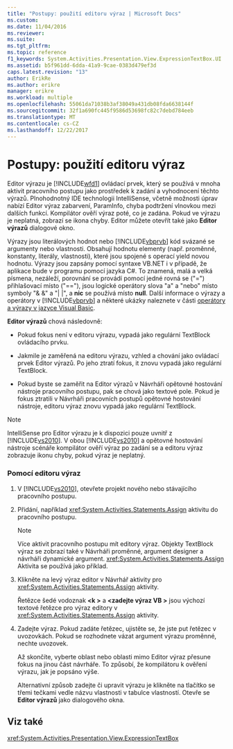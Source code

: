 ```yaml
---
title: "Postupy: použití editoru výraz | Microsoft Docs"
ms.custom: 
ms.date: 11/04/2016
ms.reviewer: 
ms.suite: 
ms.tgt_pltfrm: 
ms.topic: reference
f1_keywords: System.Activities.Presentation.View.ExpressionTextBox.UI
ms.assetid: b5f961dd-6dda-41a9-9cae-0383d479ef3d
caps.latest.revision: "13"
author: ErikRe
ms.author: erikre
manager: erikre
ms.workload: multiple
ms.openlocfilehash: 55061da71038b3af38049a431db08fda6638144f
ms.sourcegitcommit: 32f1a690fc445f9586d53698fc82c7debd784eeb
ms.translationtype: MT
ms.contentlocale: cs-CZ
ms.lasthandoff: 12/22/2017
---
```

# <a name="how-to-use-the-expression-editor"></a>Postupy: použití editoru výraz
Editor výrazu je [!INCLUDE[wfd1](../workflow-designer/includes/wfd1_md.md)] ovládací prvek, který se používá v mnoha aktivit pracovního postupu jako prostředek k zadání a vyhodnocení těchto výrazů. Plnohodnotný IDE technologii IntelliSense, včetně možnosti úprav nabízí Editor výraz zabarvení, ParamInfo, chyba podtržení vlnovkou mezi dalších funkcí. Kompilátor ověří výraz poté, co je zadána. Pokud ve výrazu je neplatná, zobrazí se ikona chyby. Editor můžete otevřít také jako **Editor výrazů** dialogové okno.  
  
 Výrazy jsou literálových hodnot nebo [!INCLUDE[vbprvb](../code-quality/includes/vbprvb_md.md)] kód svázané se argumenty nebo vlastnosti. Obsahují hodnotu elementy (např. proměnné, konstanty, literály, vlastnosti), které jsou spojené s operací yield novou hodnotu. Výrazy jsou zapsány pomocí syntaxe VB.NET i v případě, že aplikace bude v programu pomocí jazyka C#. To znamená, malá a velká písmena, nezáleží, porovnání se provádí pomocí jedné rovná se ("=") přihlašovací místo ("=="), jsou logické operátory slova "a" a "nebo" místo symboly "& &" a "&#124; &#124;", a **nic**  se používá místo **null**. Další informace o výrazy a operátory v [!INCLUDE[vbprvb](../code-quality/includes/vbprvb_md.md)] a některé ukázky naleznete v části [operátory a výrazy v jazyce Visual Basic](http://go.microsoft.com/fwlink/?LinkId=186818).  
  
 **Editor výrazů** chová následovně:  
  
-   Pokud fokus není v editoru výrazu, vypadá jako regulární TextBlock ovládacího prvku.  
  
-   Jakmile je zaměřená na editoru výrazu, vzhled a chování jako ovládací prvek Editor výrazů. Po jeho ztratí fokus, it znovu vypadá jako regulární TextBlock.  
  
-   Pokud byste se zaměřit na Editor výrazů v Návrháři opětovné hostování nástroje pracovního postupu, pak se chová jako textové pole. Pokud je fokus ztratili v Návrháři pracovních postupů opětovné hostování nástroje, editoru výraz znovu vypadá jako regulární TextBlock.  
  
> [!NOTE]
>  IntelliSense pro Editor výrazu je k dispozici pouze uvnitř z [!INCLUDE[vs2010](../misc/includes/vs2010_md.md)]. V obou [!INCLUDE[vs2010](../misc/includes/vs2010_md.md)] a opětovné hostování nástroje scénáře kompilátor ověří výraz po zadání se a editoru výraz zobrazuje ikonu chyby, pokud výraz je neplatný.  
  
### <a name="using-the-expression-editor"></a>Pomocí editoru výraz  
  
1.  V [!INCLUDE[vs2010](../misc/includes/vs2010_md.md)], otevřete projekt nového nebo stávajícího pracovního postupu.  
  
2.  Přidání, například <xref:System.Activities.Statements.Assign> aktivitu do pracovního postupu.  
  
    > [!NOTE]
    >  Více aktivit pracovního postupu mít editory výraz. Objekty TextBlock výraz se zobrazí také v Návrháři proměnné, argument designer a návrháři dynamické argument. <xref:System.Activities.Statements.Assign> Aktivita se používá jako příklad.  
  
3.  Klikněte na levý výraz editor v Návrhář aktivity pro <xref:System.Activities.Statements.Assign> aktivity.  
  
     Řetězce šedé vodoznak  **\<k >** a  **\<zadejte výraz VB >** jsou výchozí textové řetězce pro výraz editory v <xref:System.Activities.Statements.Assign> aktivity.  
  
4.  Zadejte výraz. Pokud zadáte řetězec, ujistěte se, že jste put řetězec v uvozovkách. Pokud se rozhodnete vázat argument výrazu proměnné, nechte uvozovek.  
  
     Až skončíte, vyberte oblast nebo oblasti mimo Editor výraz přesune fokus na jinou část návrháře. To způsobí, že kompilátoru k ověření výrazu, jak je popsáno výše.  
  
     Alternativní způsob zadejte či upravit výrazu je klikněte na tlačítko se třemi tečkami vedle názvu vlastnosti v tabulce vlastností. Otevře se **Editor výrazů** jako dialogového okna.  
  
## <a name="see-also"></a>Viz také  
 <xref:System.Activities.Presentation.View.ExpressionTextBox>
